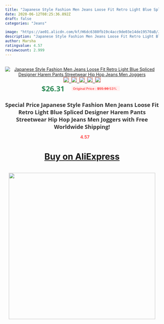 ```yaml
---
title: "Japanese Style Fashion Men Jeans Loose Fit Retro Light Blue Spliced Designer Harem Pants Streetwear Hip Hop Jeans Men Joggers"
date: 2020-06-12T08:25:36.892Z
draft: false
categories: "Jeans"

image: "https://ae01.alicdn.com/kf/H6dc6380fb19c4acc9de03e14de19570aB/Japanese-Style-Fashion-Men-Jeans-Loose-Fit-Retro-Light-Blue-Spliced-Designer-Harem-Pants-Streetwear-Hip.jpg"
description: "Japanese Style Fashion Men Jeans Loose Fit Retro Light Blue Spliced Designer Harem Pants Streetwear Hip Hop Jeans Men Joggers"
author: Marsha
ratingvalue: 4.57
reviewcount: 2.999
---
```

<br>
<div style="text-align: center;">
<a href="https://s.click.aliexpress.com/e/_9jUS5B" target="_blank" rel="nofollow noopener noreferrer"><img alt="Japanese Style Fashion Men Jeans Loose Fit Retro Light Blue Spliced Designer Harem Pants Streetwear Hip Hop Jeans Men Joggers" class="magnifier-image" src="https://ae01.alicdn.com/kf/H6dc6380fb19c4acc9de03e14de19570aB/Japanese-Style-Fashion-Men-Jeans-Loose-Fit-Retro-Light-Blue-Spliced-Designer-Harem-Pants-Streetwear-Hip.jpg_640x640.jpg">
<br>
<img style="border:1px solid salmon" src="https://ae01.alicdn.com/kf/H6dc6380fb19c4acc9de03e14de19570aB/Japanese-Style-Fashion-Men-Jeans-Loose-Fit-Retro-Light-Blue-Spliced-Designer-Harem-Pants-Streetwear-Hip.jpg_120x120.jpg">&nbsp;&nbsp;<img style="border:1px solid salmon" src="https://ae01.alicdn.com/kf/Hcf6dba026fa64721b01fea355e936961E/Japanese-Style-Fashion-Men-Jeans-Loose-Fit-Retro-Light-Blue-Spliced-Designer-Harem-Pants-Streetwear-Hip.jpg_120x120.jpg">&nbsp;&nbsp;<img style="border:1px solid salmon" src="https://ae01.alicdn.com/kf/Haeeb7def809c4b6298e914f7db1d6885f/Japanese-Style-Fashion-Men-Jeans-Loose-Fit-Retro-Light-Blue-Spliced-Designer-Harem-Pants-Streetwear-Hip.jpg_120x120.jpg">&nbsp;&nbsp;<img style="border:1px solid salmon" src="https://ae01.alicdn.com/kf/H1cc4d37e87fa44899397bf97e0b6e63fW/Japanese-Style-Fashion-Men-Jeans-Loose-Fit-Retro-Light-Blue-Spliced-Designer-Harem-Pants-Streetwear-Hip.jpg_120x120.jpg">&nbsp;&nbsp;<img style="border:1px solid salmon" src="https://ae01.alicdn.com/kf/He3910448df94490c9abaf0ee8ee2d2e4Z/Japanese-Style-Fashion-Men-Jeans-Loose-Fit-Retro-Light-Blue-Spliced-Designer-Harem-Pants-Streetwear-Hip.jpg_120x120.jpg"></a></div><br0>
<div style="text-align: center;"><span style="background-color: white; border: 0px; box-sizing: border-box; color: seagreen; display: inline-block; font-family: &quot;open sans&quot; , &quot;arial&quot; , &quot;helvetica&quot; , sans-serif , &quot;heiti&quot;; font-size: 24px; font-stretch: inherit; font-weight: 700; line-height: inherit; margin: 0px 10px 0px 0px; padding: 0px; vertical-align: middle;">$26.31 </span>
<span style="background: rgb(255 , 241 , 241); border-radius: 3px; border: 0px; box-sizing: border-box; color: #ff4747; display: inline-block; font-family: inherit; font-size: 12px; font-stretch: inherit; font-style: inherit; font-variant: inherit; font-weight: 600; line-height: inherit; margin: 0px; padding: 2px 5px; transform: scale(0.9); vertical-align: middle;">Original Price : <b style="text-decoration: line-through;">$55.98 </b> 53%&nbsp;&nbsp;</span></div>
<h1 style="color: #333333; display: inline-block; font-family: &quot;open sans&quot; , &quot;arial&quot; , &quot;helvetica&quot; , sans-serif , &quot;heiti&quot;; font-size: 18px; font-stretch: inherit; font-weight: 700; text-align: center;">Special Price Japanese Style Fashion Men Jeans Loose Fit Retro Light Blue Spliced Designer Harem Pants Streetwear Hip Hop Jeans Men Joggers with Free Worldwide Shipping!</h1>
<div style="color: #ff4747; text-align: center;">
<img src="https://4.bp.blogspot.com/-M0ZcTcb-5uY/XleCXlxnR4I/AAAAAAAAAEc/OrjgMkXV1oMQFaCRZj5HQwOCBcu3w1FegCPcBGAYYCw/s1600/star.png" style="height: 15px;">&nbsp;<b>4.57</b></div>
<div class="button_cont" align="center"><a class="buynow_a" href="https://s.click.aliexpress.com/e/_9jUS5B" target="_blank" rel="nofollow noopener noreferrer"><H1>Buy on AliExpress</H1></a></div><br>
<div class="separator" style="clear: both; text-align: center;">
<img src="https://lh3.googleusercontent.com/-pTy5HemUv9M/XlePHvY0dAI/AAAAAAAAAE4/0nX5iRUoIWY8eMW9Dpxeirr157OZliDIgCLcBGAsYHQ/s1600/badge.gif" width="480">
</div>
